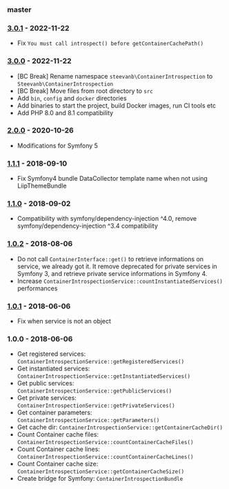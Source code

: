 ### master

### [3.0.1](../../compare/3.0.0...3.0.1) - 2022-11-22

- Fix `You must call introspect() before getContainerCachePath()`

### [3.0.0](../../compare/2.0.0...3.0.0) - 2022-11-22

- [BC Break] Rename namespace `steevanb\ContainerIntrospection` to `Steevanb\ContainerIntrospection`
- [BC Break] Move files from root directory to `src`
- Add `bin`, `config` and `docker` directories
- Add binaries to start the project, build Docker images, run CI tools etc
- Add PHP 8.0 and 8.1 compatibility

### [2.0.0](../../compare/1.1.1...2.0.0) - 2020-10-26

- Modifications for Symfony 5

### [1.1.1](../../compare/1.1.0...1.1.1) - 2018-09-10

- Fix Symfony4 bundle DataCollector template name when not using LiipThemeBundle

### [1.1.0](../../compare/1.0.2...1.1.0) - 2018-09-02

- Compatibility with symfony/dependency-injection ^4.0, remove symfony/dependency-injection ^3.4 compatibility

### [1.0.2](../../compare/1.0.1...1.0.2) - 2018-08-06

- Do not call `ContainerInterface::get()` to retrieve informations on service, we already got it. It remove deprecated for private services in Symfony 3, and retrieve private service informations in Symfony 4.
- Increase `ContainerIntrospectionService::countInstantiatedServices()` performances

### [1.0.1](../../compare/1.0.0...1.0.1) - 2018-06-06

- Fix when service is not an object

### 1.0.0 - 2018-06-06

- Get registered services: `ContainerIntrospectionService::getRegisteredServices()`
- Get instantiated services: `ContainerIntrospectionService::getInstantiatedServices()`
- Get public services: `ContainerIntrospectionService::getPublicServices()`
- Get private services: `ContainerIntrospectionService::getPrivateServices()`
- Get container parameters: `ContainerIntrospectionService::getParameters()`
- Get cache dir: `ContainerIntrospectionService::getContainerCacheDir()`
- Count Container cache files: `ContainerIntrospectionService::countContainerCacheFiles()`
- Count Container cache lines: `ContainerIntrospectionService::countContainerCacheLines()`
- Count Container cache size: `ContainerIntrospectionService::getContainerCacheSize()`
- Create bridge for Symfony: `ContainerIntrospectionBundle`
